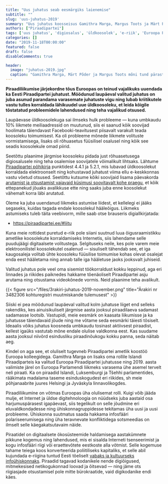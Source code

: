```yaml
---
title: "Uus juhatus seab eesmärgiks laienemise"
subtitle: ""
slug: 'uus-juhatus-2019'
summary: "Uus juhatus koosseisus Gamithra Marga, Margus Toots ja Märt Põder seab eesmärgiks seniste huviliste tõhusama koondamise ning laienemise 500 liikmeni."
authors: ["Piraadipartei"]
tags: ['uus juhatus', 'digiosalus', 'üldkoosolek', 'e-riik', 'Euroopa Parlament', 'Island', 'Tšehhi', 'Helsingi', 'Luksemburg', 'piraadipartei', 'Euroopa Piraadipartei']
categories: []
date: "2019-11-18T00:00:00"
featured: false
draft: false
disableComments: true

header:
  image: "juhatus-2019.jpg"
  caption: "Gamithra Marga, Märt Põder ja Margus Toots mõni tund pärast üldkooosolekut Telliskivi loomelinnakus"
---
```


**Piraadiliikumise järjekordne tõus Euroopas on teinud vajalikuks uuendada ka Eesti Piraadipartei juhatust. Möödunud laupäeval valitud juhatus on juba asunud parandama varasemate juhatuste vigu ning lubab kriitikutele vastu tulles korraldada lähikuudel uue üldkoosoleku, et leida kõigile tõstatatud probleemidele lahendused ning teha vajalikud otsused.**

Laupäevase üldkoosolekuga sai ilmseks hulk probleeme — kuna umbkaudu 10% liikmete meiliaadressid on muutunud, siis ei saanud kõik soovijad hoolimata täiendavast Facebooki-teavitusest piisavalt varakult teada koosoleku toimumisest. Ka oli probleeme mõnede liikmete volituste vormistamisega, lisaks oli rõhuasetus füüsilisel osalusel ning kõik see seadis koosolekule omad piirid.

Seetõttu plaanime järgmise koosoleku pidada just rõhuasetusega digiosalusele ning teha osalemise soovijatele võimalikult lihtsaks. Lähtume [Piraadipartei põhikirja](https://piraadipartei.ee/docs/p6hikiri/) punktidest 4.4.1 ja 5.2.1, mis lubavad üldkoosolekut korraldada elektroonselt ning kohustavad juhatust viima ellu e-keskkonnas vastu võetud otsused. Seetõttu kutsume kõiki soovijaid lisama päevakorda [arutamist ja otsustamist vajavaid küsimusi soovitavalt kohe praegu](https://pad.parley.be/p/yldkoosolek-p3evakord), et kõik ettepanekud jõuaks avalikkuse ette ning saaks juba enne koosolekut vähemalt korra läbi arutatud.

Oleme ka juba uuendanud liikmeks astumise liidest, et kellelegi ei jääks segaseks, kuidas tagada endale koosolekul hääleõigus. Liikmeks astumiseks tuleb täita veebivorm, mille saab otse brauseris digiallkirjatada:

* https://piraadipartei.ee/#liitu

Kuna meie rottidest puretud e-riik pole siiani suutnud luua õigusraamistikku ametlike koosolekute korraldamiseks Internetis, siis lahendame selle puudujäägi digitaalsete volitustega. Selgituseks neile, kes pole varem meie elektroonilistel koosolekutel osalenud — sisuliselt tähendab see, et iga kaugosaleja volitab ühte koosoleku füüsilise toimumise kohas olevat osalejat enda eest hääletama ning annab talle iga hääletuse jaoks jooksvalt juhiseid.

Valitud juhatus pole veel oma sisemist töökorraldust kokku leppinud, aga eri linnades ja riikides paiknedes hakkame tõenäoliselt Piraadipartei asju arutama ning otsustama videokõnede vormis. Neid plaanime teha avalikult.

{{< figure src="/files/3rakiri-juhatus-2019-november.png" title="Ärakiri nr 3482306 kohturegistri muutmiskande tulemusest" >}}

Siiski ei pea möödunud laupäeval valitud kolm juhatuse liiget end selleks rakendiks, kes ainuisikuliselt järgmise aasta jooksul piraadilaeva sadamast sadamasse lootsib. Vastupidi, meie eesmärk on kaasata liikumisse ja ka juhatusse täiendavaid jõude ning me võtame seda eesmärki täiesti tõsiselt. Ideaalis võiks juhatus koosneda umbkaudu tosinast aktiivsest piraadist, kellest igaüks vastutab mõne endale olulise valdkonna eest. Kas suudame aasta jooksul niivõrd esindusliku piraadinõukogu kokku panna, seda näitab aeg.

Kindel on aga see, et oluliselt tugevneb Piraadipartei ametlik koostöö Euroopa kolleegidega. Gamithra Marga on lisaks oma rollile Islandi Piraadiparteis ka valitud Euroopa Piraadipartei juhatusse ning 2019. aasta valimiste järel on Euroopa Parlamendi liikmeks varasema ühe asemel tervelt neli piraati. Ka on piraadid Islandi, Luksemburgi ja Tšehhi parlamentides, rääkimata madalama taseme esinduskogudest eri riikides, sh meie põhjanaabrite juures Helsingi ja Jyväskyla linnavolikogdes.

Piraadiliikumine on võtmas Euroopas üha olulisemat rolli. Kuigi võib jääda mulje, et Internet ja üldse digitehnoloogia on nüüdseks juba aastaid osa harjumuspärasest igapäevast, siis tegelikult on selle jõudmine eri eluvaldkondadesse ning ühiskonnagruppidesse tekitamas üha uusi ja uusi probleeme. Ühiskonna suutmatus saada hakkama infosfääri polariseerumisega ning üha teravnevate konfliktidega sotsmeedias on ilmselt selle käegakatsutavaim näide.

Piraatidel on digitaalsete ökosüsteemide haldamisega aastakümnete pikkune kogemus ning lahendused, mis ei sisalda Interneti tsenseerimist ja kogu infosfääri riigi või eraettevõtete eestkoste alla võtmist. Selle kogemuse tahame teiega koos konverteerida poliitiliseks kapitaliks, et selle abil kujundada e-riigina tuntud Eesti tõeliselt [vabaks ja kultuurseks infoühiskonnaks](https://piraadipartei.ee/blog/riigikogu-programm-2019/). Piraadid tagavad kodanikele nende digiõigused, mitmekesised netikogukonnad loovad ja õitsevad — ning jäme ots riigiasjade otsustamisel pole mitte bürokraatide, vaid digikodanike endi käes.
